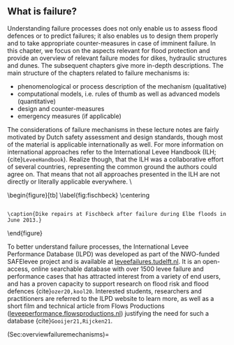 ## What is failure?
Understanding failure processes does not only enable us to assess flood defences or to predict failures; it also enables us to design them properly and to take appropriate counter-measures in case of imminent failure. In this chapter, we focus on the aspects relevant for flood protection and provide an overview of relevant failure modes for dikes, hydraulic structures and dunes. The subsequent chapters give more in-depth descriptions. The main structure of the chapters related to failure mechanisms is:
- phenomenological or process description of the mechanism (qualitative)
- computational models, i.e. rules of thumb as well as advanced models (quantitative)
- design and counter-measures
- emergency measures (if applicable)

The considerations of failure mechanisms in these lecture notes are fairly motivated by Dutch safety assessment and design standards, though most of the material is applicable internationally as well. For more information on international approaches refer to the International Levee Handbook (ILH; {cite}`LeveeHandbook`). Realize though, that the ILH was a collaborative effort of several countries, representing the common ground the authors could agree on. That means that not all approaches presented in the ILH are not directly or literally applicable everywhere.
\\

\begin{figure}[tb] 
    \label{fig:fischbeck}
	\centering

```{figure} images/Fischbeck_repaired
```
 	\caption{Dike repairs at Fischbeck after failure during Elbe floods in June 2013.}
\end{figure}

To better understand failure processes, the International Levee Performance Database (ILPD)  was developed as part of the NWO-funded SAFElevee project and is available at [leveefailures.tudelft.nl](https://leveefailures.tudelft.nl/). It is an open-access, online searchable database with over 1500 levee failure and performance cases that has attracted interest from a variety of end users, and has a proven capacity to support research on flood risk and flood defences {cite}`ozer20,kool20`. Interested students, researchers and practitioners are referred to the ILPD website to learn more, as well as a short film and technical article from Flows Productions ([leveeperformance.flowsproductions.nl](https://leveeperformance.flowsproductions.nl/)) justifying the need for such a database {cite}`Gooijer21,Rijcken21`.

(Sec:overviewfailuremechanisms)=